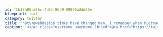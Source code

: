 ```yaml
---
id: f1b17a86-a86c-4d93-86d9-09896a2dd20e
blueprint: text
category: twitter
title: "'@tyrewebdesign times have changed man, I remember when Microsoft was the antagonist"
caption: '<span class="username username_linked">@<a href="https://twitter.com/tyrewebdesign" title="Dylan Tyre">tyrewebdesign</a></span> times have changed man, I remember when Microsoft was the antagonist'
---
```

